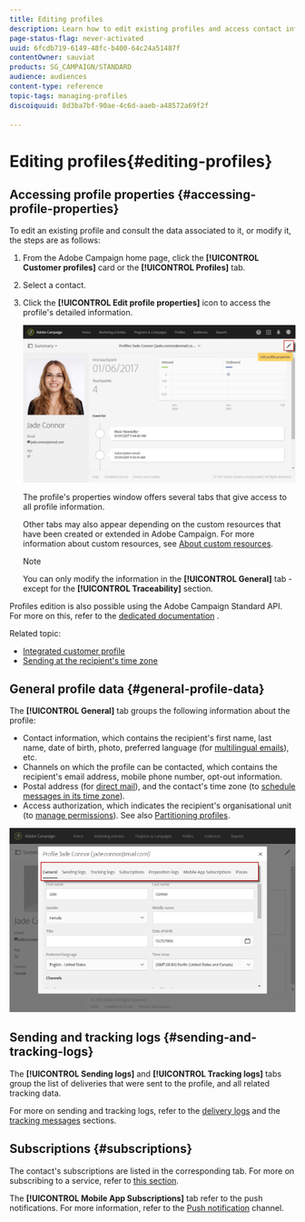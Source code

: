 ```yaml
---
title: Editing profiles
description: Learn how to edit existing profiles and access contact information, prefered channels, tracking logs, subscriptions, etc.
page-status-flag: never-activated
uuid: 6fcdb719-6149-48fc-b400-64c24a51487f
contentOwner: sauviat
products: SG_CAMPAIGN/STANDARD
audience: audiences
content-type: reference
topic-tags: managing-profiles
discoiquuid: 8d3ba7bf-90ae-4c6d-aaeb-a48572a69f2f

---
```


# Editing profiles{#editing-profiles}

## Accessing profile properties {#accessing-profile-properties}

To edit an existing profile and consult the data associated to it, or modify it, the steps are as follows:

1. From the Adobe Campaign home page, click the **[!UICONTROL Customer profiles]** card or the **[!UICONTROL Profiles]** tab.
1. Select a contact.
1. Click the **[!UICONTROL Edit profile properties]** icon to access the profile's detailed information.

   ![](assets/profile_creation2.png)

   The profile's properties window offers several tabs that give access to all profile information.

   Other tabs may also appear depending on the custom resources that have been created or extended in Adobe Campaign. For more information about custom resources, see [About custom resources](../../developing/using/data-model-concepts.md).

   >[!NOTE]
   >
   >You can only modify the information in the **[!UICONTROL General]** tab - except for the **[!UICONTROL Traceability]** section.

Profiles edition is also possible using the Adobe Campaign Standard API. For more on this, refer to the [dedicated documentation](../../api/using/updating-profiles.md) .

Related topic:

* [Integrated customer profile](../../audiences/using/integrated-customer-profile.md)
* [Sending at the recipient's time zone](../../sending/using/sending-messages-at-the-recipient-s-time-zone.md)

## General profile data {#general-profile-data}

The **[!UICONTROL General]** tab groups the following information about the profile:

* Contact information, which contains the recipient's first name, last name, date of birth, photo, preferred language (for [multilingual emails](../../channels/using/creating-a-multilingual-email.md)), etc.
* Channels on which the profile can be contacted, which contains the recipient's email address, mobile phone number, opt-out information. 
* Postal address (for [direct mail](../../channels/using/about-direct-mail.md)), and the contact's time zone (to [schedule messages in its time zone](../../sending/using/sending-messages-at-the-recipient-s-time-zone.md)).
* Access authorization, which indicates the recipient's organisational unit (to [manage permissions](../../administration/using/about-access-management.md)). See also [Partitioning profiles](../../administration/using/organizational-units.md#partitioning-profiles).

![](assets/profile_creation4.png)

## Sending and tracking logs {#sending-and-tracking-logs}

The **[!UICONTROL Sending logs]** and **[!UICONTROL Tracking logs]** tabs group the list of deliveries that were sent to the profile, and all related tracking data.

For more on sending and tracking logs, refer to the [delivery logs](../../sending/using/monitoring-a-delivery.md#delivery-logs) and the [tracking messages](../../sending/using/tracking-messages.md) sections.

## Subscriptions {#subscriptions}

The contact's subscriptions are listed in the corresponding tab. For more on subscribing to a service, refer to [this section](../../audiences/using/about-subscriptions.md).

The **[!UICONTROL Mobile App Subscriptions]** tab refer to the push notifications. For more information, refer to the [Push notification](../../channels/using/about-push-notifications.md) channel.
